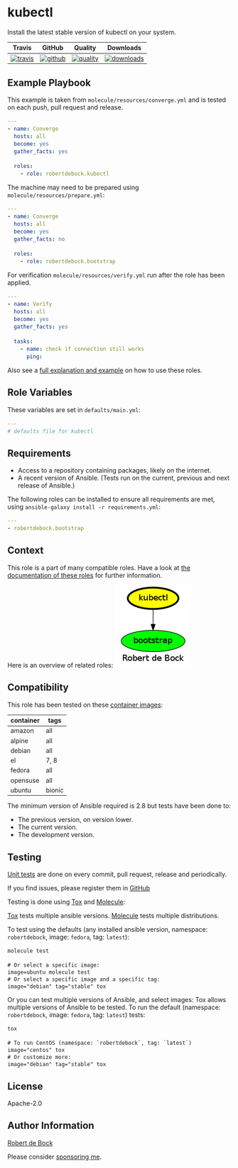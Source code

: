 # kubectl

Install the latest stable version of kubectl on your system.

|Travis|GitHub|Quality|Downloads|
|------|------|-------|---------|
|[![travis](https://travis-ci.com/robertdebock/ansible-role-kubectl.svg?branch=master)](https://travis-ci.com/robertdebock/ansible-role-kubectl)|[![github](https://github.com/robertdebock/ansible-role-kubectl/workflows/Ansible%20Molecule/badge.svg)](https://github.com/robertdebock/ansible-role-kubectl/actions)|[![quality](https://img.shields.io/ansible/quality/42998)](https://galaxy.ansible.com/robertdebock/kubectl)|[![downloads](https://img.shields.io/ansible/role/d/42998)](https://galaxy.ansible.com/robertdebock/kubectl)|

## Example Playbook

This example is taken from `molecule/resources/converge.yml` and is tested on each push, pull request and release.
```yaml
---
- name: Converge
  hosts: all
  become: yes
  gather_facts: yes

  roles:
    - role: robertdebock.kubectl
```

The machine may need to be prepared using `molecule/resources/prepare.yml`:
```yaml
---
- name: Converge
  hosts: all
  become: yes
  gather_facts: no

  roles:
    - role: robertdebock.bootstrap
```

For verification `molecule/resources/verify.yml` run after the role has been applied.
```yaml
---
- name: Verify
  hosts: all
  become: yes
  gather_facts: yes

  tasks:
    - name: check if connection still works
      ping:
```

Also see a [full explanation and example](https://robertdebock.nl/how-to-use-these-roles.html) on how to use these roles.

## Role Variables

These variables are set in `defaults/main.yml`:
```yaml
---
# defaults file for kubectl
```

## Requirements

- Access to a repository containing packages, likely on the internet.
- A recent version of Ansible. (Tests run on the current, previous and next release of Ansible.)

The following roles can be installed to ensure all requirements are met, using `ansible-galaxy install -r requirements.yml`:

```yaml
---
- robertdebock.bootstrap

```

## Context

This role is a part of many compatible roles. Have a look at [the documentation of these roles](https://robertdebock.nl/) for further information.

Here is an overview of related roles:
![dependencies](https://raw.githubusercontent.com/robertdebock/drawings/artifacts/kubectl.png "Dependency")

## Compatibility

This role has been tested on these [container images](https://hub.docker.com/):

|container|tags|
|---------|----|
|amazon|all|
|alpine|all|
|debian|all|
|el|7, 8|
|fedora|all|
|opensuse|all|
|ubuntu|bionic|

The minimum version of Ansible required is 2.8 but tests have been done to:

- The previous version, on version lower.
- The current version.
- The development version.



## Testing

[Unit tests](https://travis-ci.com/robertdebock/ansible-role-kubectl) are done on every commit, pull request, release and periodically.

If you find issues, please register them in [GitHub](https://github.com/robertdebock/ansible-role-kubectl/issues)

Testing is done using [Tox](https://tox.readthedocs.io/en/latest/) and [Molecule](https://github.com/ansible/molecule):

[Tox](https://tox.readthedocs.io/en/latest/) tests multiple ansible versions.
[Molecule](https://github.com/ansible/molecule) tests multiple distributions.

To test using the defaults (any installed ansible version, namespace: `robertdebock`, image: `fedora`, tag: `latest`):

```
molecule test

# Or select a specific image:
image=ubuntu molecule test
# Or select a specific image and a specific tag:
image="debian" tag="stable" tox
```

Or you can test multiple versions of Ansible, and select images:
Tox allows multiple versions of Ansible to be tested. To run the default (namespace: `robertdebock`, image: `fedora`, tag: `latest`) tests:

```
tox

# To run CentOS (namespace: `robertdebock`, tag: `latest`)
image="centos" tox
# Or customize more:
image="debian" tag="stable" tox
```

## License

Apache-2.0


## Author Information

[Robert de Bock](https://robertdebock.nl/)

Please consider [sponsoring me](https://github.com/sponsors/robertdebock).
